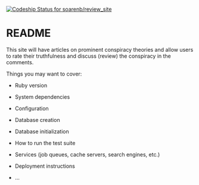 [![Codeship Status for soarenb/review_site](https://app.codeship.com/projects/faa71050-009e-0137-7324-3e4a301d23a1/status?branch=master)](/projects/324699)

# README

This site will have articles on prominent conspiracy 
theories and allow users to rate their truthfulness
and discuss (review) the conspiracy in the comments.

Things you may want to cover:

* Ruby version

* System dependencies

* Configuration

* Database creation

* Database initialization

* How to run the test suite

* Services (job queues, cache servers, search engines, etc.)

* Deployment instructions

* ...
